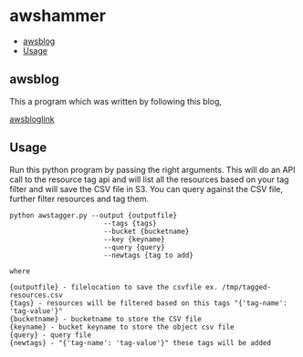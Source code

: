 # awshammer 

- [awsblog](#awsblog)
- [Usage](#usage)

## awsblog

This a program which was written by following this blog,

[awsbloglink](https://aws.amazon.com/blogs/architecture/how-to-efficiently-extract-and-query-tagged-resources-using-the-aws-resource-tagging-api-and-s3-select-sql/)

## Usage

Run this python program by passing the right arguments. This will do an API call to the resource tag api and will list all the resources
based on your tag filter and will save the CSV file in S3. You can query against the CSV file, further filter resources and tag them.

```
python awstagger.py --output {outputfile} 
                       --tags {tags} 
                       --bucket {bucketname} 
                       --key {keyname} 
                       --query {query} 
                       --newtags {tag to add}

where

{outputfile} - filelocation to save the csvfile ex. /tmp/tagged-resources.csv
{tags} - resources will be filtered based on this tags "{'tag-name': 'tag-value'}" 
{bucketname} - bucketname to store the CSV file 
{keyname} - bucket keyname to store the object csv file
{query} - query file 
{newtags} - "{'tag-name': 'tag-value'}" these tags will be added 
```

